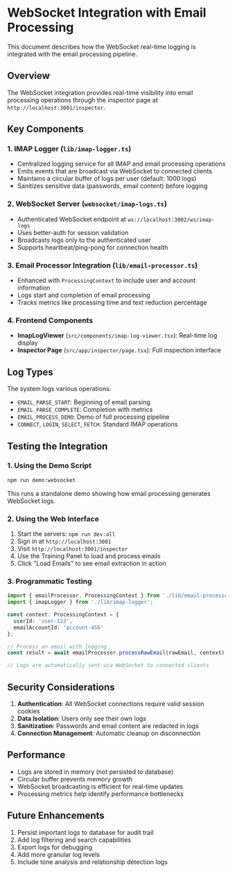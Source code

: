 # WebSocket Integration with Email Processing

This document describes how the WebSocket real-time logging is integrated with the email processing pipeline.

## Overview

The WebSocket integration provides real-time visibility into email processing operations through the inspector page at `http://localhost:3001/inspector`.

## Key Components

### 1. IMAP Logger (`lib/imap-logger.ts`)
- Centralized logging service for all IMAP and email processing operations
- Emits events that are broadcast via WebSocket to connected clients
- Maintains a circular buffer of logs per user (default: 1000 logs)
- Sanitizes sensitive data (passwords, email content) before logging

### 2. WebSocket Server (`websocket/imap-logs.ts`)
- Authenticated WebSocket endpoint at `ws://localhost:3002/ws/imap-logs`
- Uses better-auth for session validation
- Broadcasts logs only to the authenticated user
- Supports heartbeat/ping-pong for connection health

### 3. Email Processor Integration (`lib/email-processor.ts`)
- Enhanced with `ProcessingContext` to include user and account information
- Logs start and completion of email processing
- Tracks metrics like processing time and text reduction percentage

### 4. Frontend Components
- **ImapLogViewer** (`src/components/imap-log-viewer.tsx`): Real-time log display
- **Inspector Page** (`src/app/inspector/page.tsx`): Full inspection interface

## Log Types

The system logs various operations:

- `EMAIL_PARSE_START`: Beginning of email parsing
- `EMAIL_PARSE_COMPLETE`: Completion with metrics
- `EMAIL_PROCESS_DEMO`: Demo of full processing pipeline
- `CONNECT`, `LOGIN`, `SELECT`, `FETCH`: Standard IMAP operations

## Testing the Integration

### 1. Using the Demo Script
```bash
npm run demo:websocket
```

This runs a standalone demo showing how email processing generates WebSocket logs.

### 2. Using the Web Interface
1. Start the servers: `npm run dev:all`
2. Sign in at `http://localhost:3001`
3. Visit `http://localhost:3001/inspector`
4. Use the Training Panel to load and process emails
5. Click "Load Emails" to see email extraction in action

### 3. Programmatic Testing
```typescript
import { emailProcessor, ProcessingContext } from './lib/email-processor';
import { imapLogger } from './lib/imap-logger';

const context: ProcessingContext = {
  userId: 'user-123',
  emailAccountId: 'account-456'
};

// Process an email with logging
const result = await emailProcessor.processRawEmail(rawEmail, context);

// Logs are automatically sent via WebSocket to connected clients
```

## Security Considerations

1. **Authentication**: All WebSocket connections require valid session cookies
2. **Data Isolation**: Users only see their own logs
3. **Sanitization**: Passwords and email content are redacted in logs
4. **Connection Management**: Automatic cleanup on disconnection

## Performance

- Logs are stored in memory (not persisted to database)
- Circular buffer prevents memory growth
- WebSocket broadcasting is efficient for real-time updates
- Processing metrics help identify performance bottlenecks

## Future Enhancements

1. Persist important logs to database for audit trail
2. Add log filtering and search capabilities
3. Export logs for debugging
4. Add more granular log levels
5. Include tone analysis and relationship detection logs